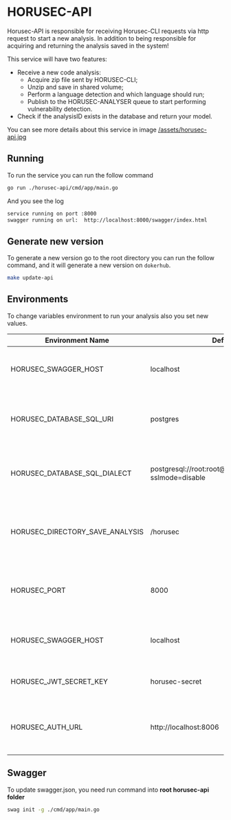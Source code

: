# HORUSEC-API
Horusec-API is responsible for receiving Horusec-CLI requests via http request to start a new analysis. In addition to being responsible for acquiring and returning the analysis saved in the system!

This service will have two features:

* Receive a new code analysis:
    * Acquire zip file sent by HORUSEC-CLI;
    * Unzip and save in shared volume;
    * Perform a language detection and which language should run;
    * Publish to the HORUSEC-ANALYSER queue to start performing vulnerability detection.
* Check if the analysisID exists in the database and return your model.

You can see more details about this service in image <a href="../assets/horusec-api.jpg">/assets/horusec-api.jpg</a>

## Running
To run the service you can run the follow command
```bash
go run ./horusec-api/cmd/app/main.go
```

And you see the log
```bash
service running on port :8000
swagger running on url:  http://localhost:8000/swagger/index.html
```

## Generate new version
To generate a new version go to the root directory you can run the follow command, and it will generate a new version on `dokerhub`.
```bash
make update-api
```

## Environments
To change variables environment to run your analysis also you set new values.

| Environment Name                              | Default Value                                                    | Description                                                  |
|-----------------------------------------------|------------------------------------------------------------------|--------------------------------------------------------------|
| HORUSEC_SWAGGER_HOST                          | localhost                                                        | This environment get host to run in swagger                  | 
| HORUSEC_DATABASE_SQL_URI                      | postgres                                                         | This environment get uri to connect on database POSTGRES     |
| HORUSEC_DATABASE_SQL_DIALECT                  | postgresql://root:root@localhost:5432/horusec_db?sslmode=disable | This environment get dialect to connect on database POSTGRES |
| HORUSEC_DIRECTORY_SAVE_ANALYSIS               | /horusec                                                         | This environment get directory path on the volume shared     | 
| HORUSEC_PORT                                  | 8000                                                             | This environment get the port that the service will start    |
| HORUSEC_SWAGGER_HOST                          | localhost                                                        | This environment get the host for swagger start              |
| HORUSEC_JWT_SECRET_KEY                        | horusec-secret                                                   | This environment get JWT secret key                          | 
| HORUSEC_AUTH_URL                              | http://localhost:8006                                            | This environment get horusec url to mount horusec auth url   |

## Swagger
To update swagger.json, you need run command into **root horusec-api folder**
```bash
swag init -g ./cmd/app/main.go
```
